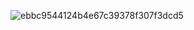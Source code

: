 
<!---
extendAnas/extendAnas is a ✨ special ✨ repository because its `README.md` (this file) appears on your GitHub profile.
You can click the Preview link to take a look at your changes.
--->
 
![ebbc9544124b4e67c39378f307f3dcd5](https://github.com/user-attachments/assets/e9fccc65-1f02-4f05-8ebe-e6b4944fdaa4)



















